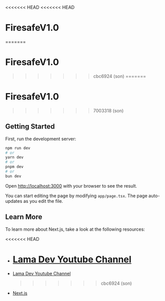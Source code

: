 <<<<<<< HEAD
<<<<<<< HEAD

# FiresafeV1.0

=======

# FiresafeV1.0

> > > > > > > cbc6924 (son)
=======
# FiresafeV1.0
>>>>>>> 7003318 (son)

## Getting Started

First, run the development server:

```bash
npm run dev
# or
yarn dev
# or
pnpm dev
# or
bun dev
```

Open [http://localhost:3000](http://localhost:3000) with your browser to see the result.

You can start editing the page by modifying `app/page.tsx`. The page auto-updates as you edit the file.

## Learn More

To learn more about Next.js, take a look at the following resources:

<<<<<<< HEAD

- # [Lama Dev Youtube Channel](https://youtube.com/lamadev)
- [Lama Dev Youtube Channel](https://youtube.com/lamadev)
  > > > > > > > cbc6924 (son)
- [Next.js](https://nextjs.org/learn)
